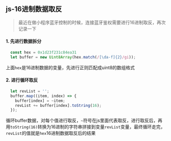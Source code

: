 ## js-16进制数据取反

> 最近在做小程序蓝牙控制的时候，连接蓝牙鉴权需要进行16进制取反，再次记录一下

#### 1. 先进行数据拆分
```javascript (type)
  const hex = 0x1d23f231c84ea31
  let buffer = new Uint8Array(hex.match(/[\da-f]{2}/gi));
```
  上面`hex`是16进制数据的变量，先进行正则匹配成uint8的数组格式

#### 2. 进行循环取反
```javascript (type)
  let revList = '';
  buffer.map((item, index) => {
    buffer[index] = ~item;
    revList += buffer[index].toString(16);
  });
```
  循环buffer数据，对每个值进行取反，`~`符号在js里面代表取反，进行取反后，再用`toString(16)`转换为16进制的字符串拼接到变量`revList`变量，最终循环走完，`revList`的值就是`hex`16进制数据取反后的结果